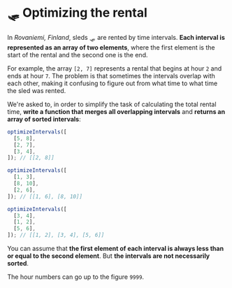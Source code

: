 # 🛷 Optimizing the rental

In _Rovaniemi, Finland_, sleds 🛷 are rented by time intervals. **Each interval is represented as an array of two elements**, where the first element is the start of the rental and the second one is the end.

For example, the array `[2, 7]` represents a rental that begins at hour `2` and ends at hour `7`. The problem is that sometimes the intervals overlap with each other, making it confusing to figure out from what time to what time the sled was rented.

We're asked to, in order to simplify the task of calculating the total rental time, **write a function that merges all overlapping intervals** and **returns an array of sorted intervals**:

```javascript
optimizeIntervals([
  [5, 8],
  [2, 7],
  [3, 4],
]); // [[2, 8]]

optimizeIntervals([
  [1, 3],
  [8, 10],
  [2, 6],
]); // [[1, 6], [8, 10]]

optimizeIntervals([
  [3, 4],
  [1, 2],
  [5, 6],
]); // [[1, 2], [3, 4], [5, 6]]
```

You can assume that **the first element of each interval is always less than or equal to the second element**. But **the intervals are not necessarily sorted**.

The hour numbers can go up to the figure `9999`.
